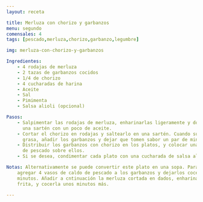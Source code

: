 ```yaml
---
layout: receta

title: Merluza con chorizo y garbanzos
menu: segundo
comensales: 4
tags: [pescado,merluza,chorizo,garbanzo,legumbre]

img: merluza-con-chorizo-y-garbanzos

Ingredientes:
    - 4 rodajas de merluza
    - 2 tazas de garbanzos cocidos
    - 1/4 de chorizo
    - 4 cucharadas de harina
    - Aceite
    - Sal
    - Pimimenta
    - Salsa alioli (opcional)

Pasos:
    - Salpimentar las rodajas de merluza, enharinarlas ligeramente y dorarlas en
      una sartén con un poco de aceite.
    - Cortar el chorizo en rodajas y saltearlo en una sartén. Cuando suelte la
      grasa, añadir los garbanzos y dejar que tomen sabor un par de minutos.
    - Distribuir los garbanzos con chorizo en los platos, y colocar una rodaja
      de pescado sobre ellos.
    - Si se desea, condimentar cada plato con una cucharada de salsa alioli.

Notas: Alternativamente se puede convertir este plato en una sopa. Para ello
    agregar 4 vasos de caldo de pescado a los garbanzos y dejarlos cocer unos
    minutos. Añadir a cntinuación la merluza cortada en dados, enharinada y
    frita, y cocerla unos minutos más.

---
```

